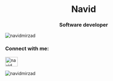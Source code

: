 <h1 align="center">Navid</h1>
<h3 align="center">Software developer</h3>

<p align="left"> <img src="https://komarev.com/ghpvc/?username=navidmirzad&label=Profile%20views&color=0e75b6&style=flat" alt="navidmirzad" /> </p>

<h3 align="left">Connect with me:</h3>
<p align="left">
<a href="https://www.linkedin.com/in/navidmirzad/" target="blank" rel="noreferrer noopener"><img align="center" src="https://raw.githubusercontent.com/rahuldkjain/github-profile-readme-generator/master/src/images/icons/Social/linked-in-alt.svg" alt="navid mirzad" height="30" width="40" /></a>
</p>
<p><img align="center" src="https://github-readme-stats.vercel.app/api/top-langs?username=navidmirzad&show_icons=true&locale=en&layout=compact" alt="navidmirzad" /></p>
